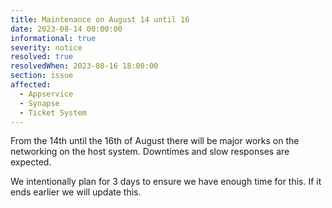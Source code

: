 ```yaml
---
title: Maintenance on August 14 until 16
date: 2023-08-14 00:00:00 
informational: true
severity: notice
resolved: true
resolvedWhen: 2023-08-16 18:00:00
section: issue
affected:
  - Appservice
  - Synapse
  - Ticket System
---
```


From the 14th until the 16th of August there will be major works on the networking
on the host system. Downtimes and slow responses are expected.

We intentionally plan for 3 days to ensure we have enough time for this. If it ends
earlier we will update this.

